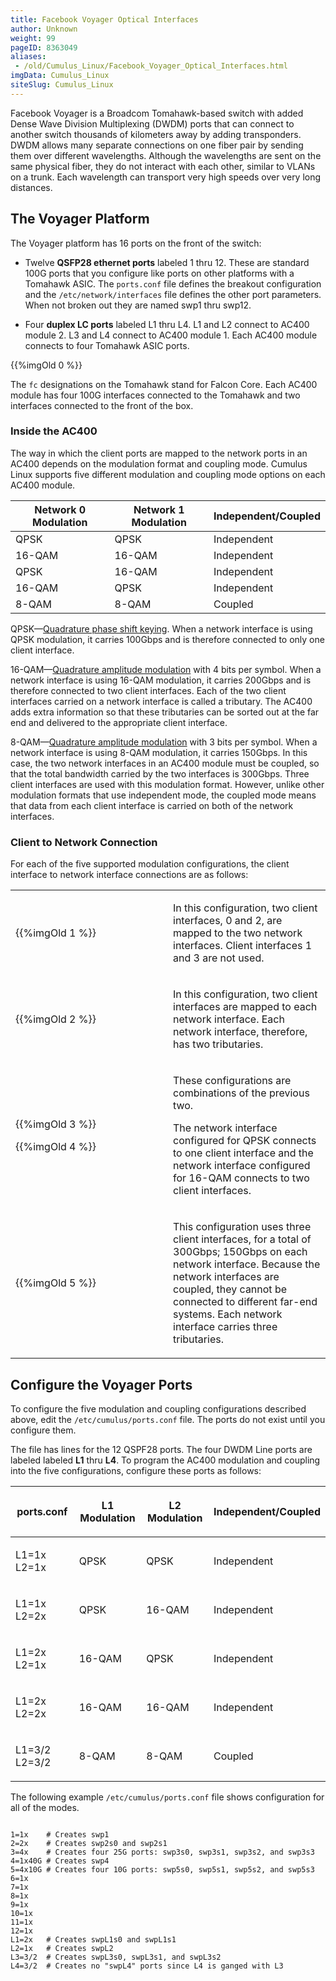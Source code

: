 ```yaml
---
title: Facebook Voyager Optical Interfaces
author: Unknown
weight: 99
pageID: 8363049
aliases:
 - /old/Cumulus_Linux/Facebook_Voyager_Optical_Interfaces.html
imgData: Cumulus_Linux
siteSlug: Cumulus_Linux
---
```

Facebook Voyager is a Broadcom Tomahawk-based switch with added Dense
Wave Division Multiplexing (DWDM) ports that can connect to another
switch thousands of kilometers away by adding transponders. DWDM allows
many separate connections on one fiber pair by sending them over
different wavelengths. Although the wavelengths are sent on the same
physical fiber, they do not interact with each other, similar to VLANs
on a trunk. Each wavelength can transport very high speeds over very
long distances.

## The Voyager Platform

The Voyager platform has 16 ports on the front of the switch:

  - Twelve **QSFP28 ethernet ports** labeled 1 thru 12. These are
    standard 100G ports that you configure like ports on other platforms
    with a Tomahawk ASIC. The `ports.conf` file defines the breakout
    configuration and the `/etc/network/interfaces` file defines the
    other port parameters. When not broken out they are named swp1 thru
    swp12.

  - Four **duplex LC ports** labeled L1 thru L4. L1 and L2 connect to
    AC400 module 2. L3 and L4 connect to AC400 module 1. Each AC400
    module connects to four Tomahawk ASIC ports.

{{%imgOld 0 %}}

The `fc` designations on the Tomahawk stand for Falcon Core. Each AC400
module has four 100G interfaces connected to the Tomahawk and two
interfaces connected to the front of the box.

### Inside the AC400

The way in which the client ports are mapped to the network ports in an
AC400 depends on the modulation format and coupling mode. Cumulus Linux
supports five different modulation and coupling mode options on each
AC400 module.

| Network 0 Modulation | Network 1 Modulation | Independent/Coupled |
| -------------------- | -------------------- | ------------------- |
| QPSK                 | QPSK                 | Independent         |
| 16-QAM               | 16-QAM               | Independent         |
| QPSK                 | 16-QAM               | Independent         |
| 16-QAM               | QPSK                 | Independent         |
| 8-QAM                | 8-QAM                | Coupled             |

QPSK—[Quadrature phase shift
keying](https://www.allaboutcircuits.com/technical-articles/quadrature-phase-shift-keying-qpsk-modulation/).
When a network interface is using QPSK modulation, it carries 100Gbps
and is therefore connected to only one client interface.

16-QAM—[Quadrature amplitude
modulation](https://en.wikipedia.org/wiki/Quadrature_amplitude_modulation)
with 4 bits per symbol. When a network interface is using 16-QAM
modulation, it carries 200Gbps and is therefore connected to two client
interfaces. Each of the two client interfaces carried on a network
interface is called a tributary. The AC400 adds extra information so
that these tributaries can be sorted out at the far end and delivered to
the appropriate client interface.

8-QAM—[Quadrature amplitude
modulation](https://en.wikipedia.org/wiki/Quadrature_amplitude_modulation)
with 3 bits per symbol. When a network interface is using 8-QAM
modulation, it carries 150Gbps. In this case, the two network interfaces
in an AC400 module must be coupled, so that the total bandwidth carried
by the two interfaces is 300Gbps. Three client interfaces are used with
this modulation format. However, unlike other modulation formats that
use independent mode, the coupled mode means that data from each client
interface is carried on both of the network interfaces.

### Client to Network Connection

For each of the five supported modulation configurations, the client
interface to network interface connections are as follows:

<table>
<colgroup>
<col style="width: 50%" />
<col style="width: 50%" />
</colgroup>
<tbody>
<tr class="odd">
<td><p>{{%imgOld 1 %}}</p></td>
<td><p>In this configuration, two client interfaces, 0 and 2, are mapped to the two network interfaces. Client interfaces 1 and 3 are not used.</p></td>
</tr>
<tr class="even">
<td><p>{{%imgOld 2 %}}</p></td>
<td><p>In this configuration, two client interfaces are mapped to each network interface. Each network interface, therefore, has two tributaries.</p></td>
</tr>
<tr class="odd">
<td><p>{{%imgOld 3 %}}</p>
<p>{{%imgOld 4 %}}</p></td>
<td><p>These configurations are combinations of the previous two.</p>
<p>The network interface configured for QPSK connects to one client interface and the network interface configured for 16-QAM connects to two client interfaces.</p></td>
</tr>
<tr class="even">
<td><p>{{%imgOld 5 %}}</p></td>
<td><p>This configuration uses three client interfaces, for a total of 300Gbps; 150Gbps on each network interface. Because the network interfaces are coupled, they cannot be connected to different far-end systems. Each network interface carries three tributaries.</p></td>
</tr>
</tbody>
</table>

## Configure the Voyager Ports

To configure the five modulation and coupling configurations described
above, edit the `/etc/cumulus/ports.conf` file. The ports do not exist
until you configure them.

The file has lines for the 12 QSPF28 ports. The four DWDM Line ports are
labeled labeled **L1** thru **L4**. To program the AC400 modulation and
coupling into the five configurations, configure these ports as follows:

<table>
<colgroup>
<col style="width: 25%" />
<col style="width: 25%" />
<col style="width: 25%" />
<col style="width: 25%" />
</colgroup>
<thead>
<tr class="header">
<th><p>ports.conf</p></th>
<th><p>L1 Modulation</p></th>
<th><p>L2 Modulation</p></th>
<th><p>Independent/Coupled</p></th>
</tr>
</thead>
<tbody>
<tr class="odd">
<td><p>L1=1x<br />
L2=1x</p></td>
<td><p>QPSK</p></td>
<td><p>QPSK</p></td>
<td><p>Independent</p></td>
</tr>
<tr class="even">
<td><p>L1=1x<br />
L2=2x</p></td>
<td><p>QPSK</p></td>
<td><p>16-QAM</p></td>
<td><p>Independent</p></td>
</tr>
<tr class="odd">
<td><p>L1=2x<br />
L2=1x</p></td>
<td><p>16-QAM</p></td>
<td><p>QPSK</p></td>
<td><p>Independent</p></td>
</tr>
<tr class="even">
<td><p>L1=2x<br />
L2=2x</p></td>
<td><p>16-QAM</p></td>
<td><p>16-QAM</p></td>
<td><p>Independent</p></td>
</tr>
<tr class="odd">
<td><p>L1=3/2<br />
L2=3/2</p></td>
<td><p>8-QAM</p></td>
<td><p>8-QAM</p></td>
<td><p>Coupled</p></td>
</tr>
</tbody>
</table>

The following example `/etc/cumulus/ports.conf` file shows configuration
for all of the modes.

``` 
                   
1=1x    # Creates swp1
2=2x    # Creates swp2s0 and swp2s1
3=4x    # Creates four 25G ports: swp3s0, swp3s1, swp3s2, and swp3s3
4=1x40G # Creates swp4
5=4x10G # Creates four 10G ports: swp5s0, swp5s1, swp5s2, and swp5s3
6=1x
7=1x
8=1x
9=1x
10=1x
11=1x
12=1x
L1=2x   # Creates swpL1s0 and swpL1s1
L2=1x   # Creates swpL2
L3=3/2  # Creates swpL3s0, swpL3s1, and swpL3s2
L4=3/2  # Creates no "swpL4" ports since L4 is ganged with L3
   
    
```

